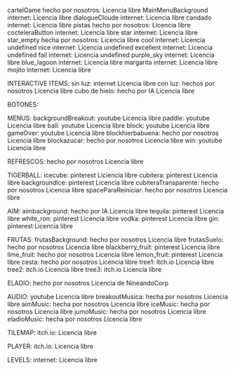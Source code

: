 cartelGame hecho por nosotros: Licencia libre
MainMenuBackground internet: Licencia libre
dialogueCloude internet: Licencia libre
candado internet: Licencia libre
pistas hecho por nosotros: Licencia libre
cocteleraButton internet: Licencia libre
star internet: Licencia libre
star_empty hecha por nosotros: Licencia libre
cool internet: Licencia undefined
nice internet: Licencia undefined
excellent internet: Licencia undefined
fail internet: Licencia undefined
purple_sky internet: Licencia libre
blue_lagoon internet: Licencia libre
margarita internet: Licencia libre
mojito internet:  Licencia libre

INTERACTIVE ITEMS:
    sin luz: internet Licencia libre
    con luz: hechos por nosotros Licencia libre
    cubo de hielo: hecho por IA Licencia libre

BOTONES: 

MENUS:
    backgroundBreakout: youtube Licencia libre
    paddle: youtube Licencia libre
    ball: youtube Licencia libre
    block: youtube Licencia libre
    gameOver: youtube Licencia libre
    blockhierbabuena: hecho por nosotros Licencia libre
    blockazucar: hecho por nosotros Licencia libre
    win: youtube Licencia libre

REFRESCOS: hecho por nosotros Licencia libre

TIGERBALL: 
    icecube: pinterest Liciencia libre
    cubitera: pinterest Licencia libre
    backgroundIce: pinterest Licencia libre
    cubiteraTransparente: hecho por nosotros Licencia libre
    spaceParaReiniciar: hecho por nosotros Licencia libre

AIM:
    aimbackground: hecho por IA Licencia libre
    tequila: pinterest Licencia libre
    white_ron: pinterest Licencia libre
    vodka: pinterest Licencia libre
    gin: pinterest Licencia libre

FRUTAS:
    frutasBackground: hecho por nosotros Licencia libre
    frutasSuelo: hecho por nosotros Licencia libre
    blackberry_fruit: pinterest Licencia libre
    lime_fruit: hecho por nosotros Licencia libre
    lemon_fruit: pinterest Licencia libre
    cesta: hecho por nosotros Licencia libre
    tree1: itch.io Licencia libre
    tree2: itch.io Licencia libre
    tree3: itch.io Licencia libre
    
ELADIO: hecho por nosotros Licencia de NineandoCorp

AUDIO: youtube Licencia libre
    breakoutMusica: hecha por nosotros Licencia libre
    aimMusic: hecha por nosotros Licencia libre
    iceMusic: hecha por nosotros Licencia libre
    jumoMusic: hecha por nosotros Licencia libre
    eladioMusic: hecha por nosotros Licencia libre

TILEMAP: itch.io: Licencia libre

PLAYER: itch.io: Licencia libre

LEVELS: internet: Licencia libre



